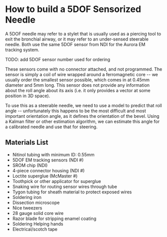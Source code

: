 # How to build a 5DOF Sensorized Needle

A 5DOF needle may refer to a stylet that is usually used as a piercing tool to exit the bronchial airway, or it may refer to an under-sensed steerable needle. Both use the same 5DOF sensor from NDI for the Aurora EM tracking system.

TODO: add 5DOF sensor number used for ordering

These sensors come with no connector attached, and not programmed. The sensor is simply a coil of wire wrapped around a ferromagnetic core -- we usually order the smallest sensor possible, which comes in at 0.45mm diameter and 5mm long. This sensor does not provide any information about the roll angle about its axis (i.e. it only provides a vector at some position in 3D space).

To use this as a steerable needle, we need to use a model to predict that roll angle -- unfortunately this happens to be the most difficult and most important orientation angle, as it defines the orientation of the bevel. Using a Kalman filter or other estimation algorithm, we can estimate this angle for a calibrated needle and use that for steering.

## Materials List
- Nitinol tubing with minimum ID: 0.55mm
- 5DOF EM tracking sensors (NDI #)
- SROM chip (NDI)
- 4-piece connector housing (NDI #)
- Loctite superglue (McMaster #)
- Toothpick or other applicator for superglue
- Snaking wire for routing sensor wires through tube
- Tygon tubing for sheath material to protect exposed wires
- Soldering iron
- Dissection microscope
- Nice tweezers
- 28 gauge solid core wire
- Razor blade for stripping enamel coating
- Soldering Helping hands
- Electrical/scotch tape
